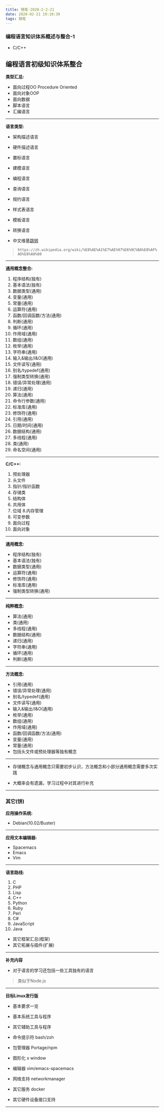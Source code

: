 ```yaml
---
title: 随笔-2020-2-2-21
date: 2020-02-21 19:10:39
tags: 随笔
---
```


### 编程语言知识体系概述与整合-1

* C/C++

## 编程语言初级知识体系整合

**类型汇总:**

* 面向过程OO Procedure Oriented
* 面向对象OOP
* 面向数据
* 脚本语言
* 汇编语言

---

**语言类型:**

* 架构描述语言
* 硬件描述语言
* 置标语言
* 建模语言
* 编程语言
* 查询语言
* 规约语言
* 样式表语言
* 模板语言
* 转换语言

* 中文维基[跳转](https://zh.wikipedia.org/wiki/%E8%AE%A1%E7%AE%97%E6%9C%BA%E8%AF%AD%E8%A8%80)
> `https://zh.wikipedia.org/wiki/%E8%AE%A1%E7%AE%97%E6%9C%BA%E8%AF%AD%E8%A8%80`

---

**通用概念整合:**

1. 程序结构(独有)
2. 基本语法(独有)
3. 数据类型(通用)
4. 变量(通用)
5. 常量(通用)
6. 运算符(通用)
7. 函数/回调函数/方法(通用)
8. 判断(通用)
9. 循环(通用)
10. 作用域(通用)
11. 数组(通用)
12. 枚举(通用)
13. 字符串(通用)
14. 输入&输出/I&O(通用)
15. 文件读写(通用)
16. 别名/typedef(通用)
17. 强制类型转换(通用)
18. 错误/异常处理(通用)
19. 递归(通用)
20. 算法(通用)
21. 命令行参数(通用)
22. 标准库(通用)
23. 修饰符(通用)
24. 引用(通用)
25. 日期/时间(通用)
26. 数据结构(通用)
27. 多线程(通用)
28. 类(通用)
29. 命名空间(通用)

---

**C/C++:**

1. 预处理器
2. 头文件
3. 指针/指针函数
4. 存储类
5. 结构体
6. 共用体
7. 位域
8.内存管理
9. 可变参数
10. 面向过程
11. 面向对象

---

**通用概念:**

* 程序结构(独有)
* 基本语法(独有)
* 数据类型(通用)
* 运算符(通用)
* 修饰符(通用)
* 标准库(通用)
* 强制类型转换(通用)

---

**纯粹概念:**

* 算法(通用)
* 类(通用)
* 多线程(通用)
* 数据结构(通用)
* 递归(通用)
* 字符串(通用)
* 循环(通用)
* 判断(通用)

---

**方法概念:**

* 引用(通用)
* 错误/异常处理(通用)
* 别名/typedef(通用)
* 文件读写(通用)
* 输入&输出/I&O(通用)
* 枚举(通用)
* 数组(通用)
* 作用域(通用)
* 函数/回调函数/方法(通用)
* 变量(通用)
* 常量(通用)
* 包括头文件或预处理器等独有概念

---

* 存储概念与通用概念只需要初步认识，方法概念和小部分通用概念需要多次实践

* 大概率会有遗漏，学习过程中对其进行补充

---

### 其它(饼)

**应用操作系统:**

* Debian(10.02/Buster)

---

**应用文本编辑器:**

* Spacemacs
* Emacs
* Vim

---

**语言路线:**

1. C
2. PHP
3. Lisp
4. C++
5. Python
6. Ruby
7. Perl
8. C#
9. JavaScript
10. Java

* 其它框架汇总(框架)
* 其它拓展与插件(扩展)

---

**补充内容**

* 对于语言的学习还包括一些工具独有的语言
> 类似于Node.js

---

**目标Linux发行版**

* 基本要求一览

* 基本系统工具与程序

* 其它辅助工具与程序

* 命令提示符 bash/zsh

* 包管理器 Portage/npm

* 图形化 x window

* 编辑器 vim/emacs-spacemacs

* 网络支持 networkmanager

* 其它服务 docker

* 其它硬件设备接口支持

---




